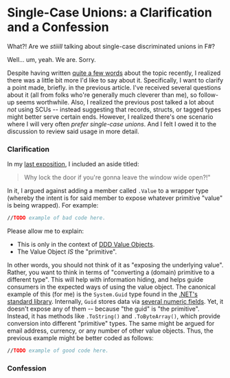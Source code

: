 Single-Case Unions: a Clarification and a Confession
===

What?! Are we _stiiill_ talking about single-case discriminated unions in F#?

Well... um, yeah. We are. Sorry.

Despite having written [quite a few words][0] about the topic recently, I
realized there was a little bit more I'd like to say about it. Specifically,
I want to clarify a point made, briefly. in the previous article. I've received
several questions about it (all from folks who're generally much cleverer than
me), so follow-up seems worthwhile. Also, I realized the previous post talked a
lot about _not_ using SCUs -- instead suggesting that records, structs, or
tagged types might better serve certain ends. However, I realized there's one
scenario where I will very often _prefer single-case unions_. And I felt I owed
it to the discussion to review said usage in more detail.

### Clarification

In my [last exposition][0], I included an aside titled:

> Why lock the door if you're gonna leave the window wide open?!"

In it, I argued against adding a member called `.Value` to a wrapper type
(whereby the intent is for said member to expose whatever primitive "value" is
being wrapped). For example:

```fsharp
//TODO example of bad code here.
```

Please allow me to explain:

+ This is only in the context of [DDD Value Objects][1].
+ The Value Object _IS_ the "primitive".

In other words, you should not think of it as "exposing the underlying value".
Rather, you want to think in terms of "converting a (domain) primitive to a
different type". This will help with information hiding, and helps guide
consumers in the expected ways of using the value object. The canonical example
of this (for me) is the `System.Guid` type found in the [.NET's standard library][2].
Internally, `Guid` stores data via [several numeric fields][3]. Yet, it doesn't
expose any of them -- because "the guid" is "the primitive". Instead, it has
methods like `.ToString()` and `.ToByteArray()`, which provide conversion into
different "primitive" types. The same might be argued for email address,
currency, or any number of other value objects. Thus, the previous example might
be better coded as follows:

```fsharp
//TODO example of good code here.
```

### Confession



[0]: https://paul.blasuc.ci/posts/really-scu.html
[1]: https://martinfowler.com/bliki/EvansClassification.html
[2]: https://docs.microsoft.com/en-us/dotnet/api/system.guid?view=net-5.0
[3]: https://source.dot.net/#System.Private.CoreLib/Guid.cs,b622ef5f6b76c10a
